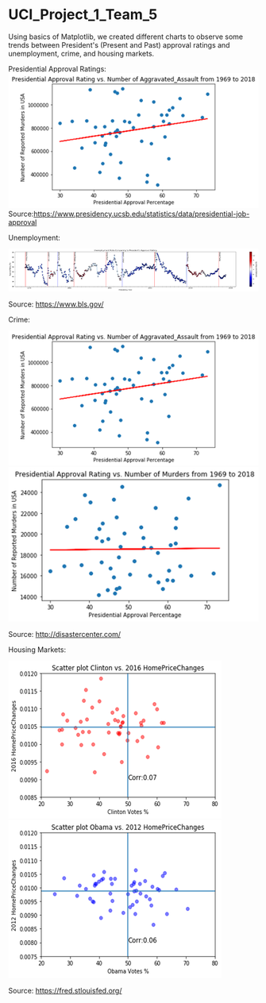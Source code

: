 # UCI_Project_1_Team_5

Using basics of Matplotlib, we created different charts to observe some trends between President's (Present and Past) approval ratings and unemployment, crime, and housing markets.

Presidential Approval Ratings:
<img width=“500” alt=“” src="https://github.com/Mickkay22/UCI_Project_1_Team_5/blob/master/Images/Approval%20Ratings%20vs%20Aggrevated%20Assault.png">
Source:https://www.presidency.ucsb.edu/statistics/data/presidential-job-approval


Unemployment:

<img width=“500” alt=“” src="https://github.com/Mickkay22/UCI_Project_1_Team_5/blob/master/Images/Unemployment%20Rate%20Compared%20to%20President's%20Approval%20Rating.png">

Source: https://www.bls.gov/

Crime:

<img width=“500” alt=“” src="https://github.com/Mickkay22/UCI_Project_1_Team_5/blob/master/Images/Approval%20Ratings%20vs%20Aggrevated%20Assault.png">

<img width=“500” alt=“” src="https://github.com/Mickkay22/UCI_Project_1_Team_5/blob/master/Images/Approval%20Ratings%20vs%20Number%20of%20Murders.png">

Source: http://disastercenter.com/

Housing Markets:

<img width=“500” alt=“” src="https://github.com/Mickkay22/UCI_Project_1_Team_5/blob/master/Images/Scatter%20Plot%20Clinton%20vs.%202012%20HomePriceChanges.png">

<img width=“500” alt=“” src="https://github.com/Mickkay22/UCI_Project_1_Team_5/blob/master/Images/Scatter%20Plot%20Obama%20vs.%202012%20HomePriceChanges.png">

Source: https://fred.stlouisfed.org/

